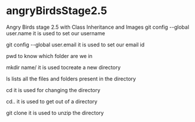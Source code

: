 # angryBirdsStage2.5
Angry Birds stage 2.5 with Class Inheritance and Images
git config --global user.name 
it is used to set our username

git config --global user.email
it is used to set our email id

pwd
to know which folder are we in

mkdir name/
it is used tocreate a new directory

ls
lists all the files and folders present in the directory

cd
it is used for changing the directory

cd..
it is used to get out of a directory

git clone
it is used to unzip the directory
